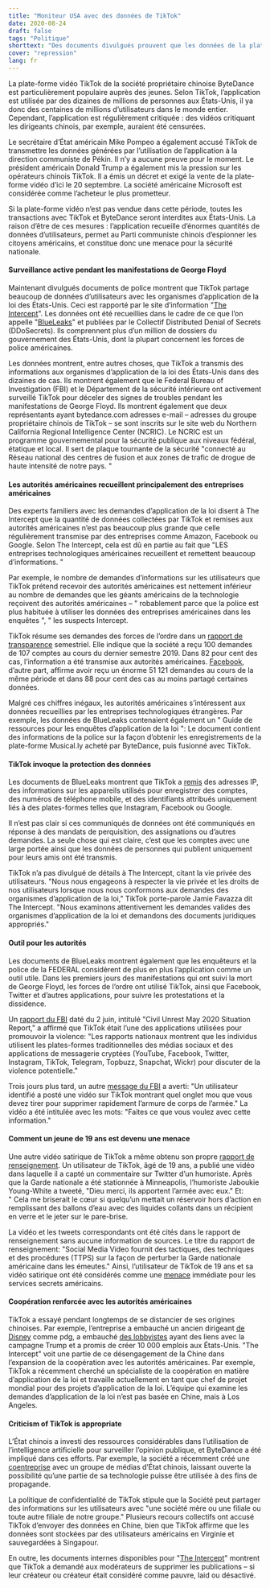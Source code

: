 ```yaml
---
title: "Moniteur USA avec des données de TikTok"
date: 2020-08-24
draft: false
tags: "Politique"
shorttext: "Des documents divulgués prouvent que les données de la plate-forme vidéo chinoise TikTok sont transmises aux autorités américaines."
cover: "repression"
lang: fr
---
```


La plate-forme vidéo TikTok de la société propriétaire chinoise ByteDance est particulièrement populaire auprès des jeunes. Selon TikTok, l’application est utilisée par des dizaines de millions de personnes aux États-Unis, il ya donc des centaines de millions d’utilisateurs dans le monde entier. Cependant, l’application est régulièrement critiquée : des vidéos critiquant les dirigeants chinois, par exemple, auraient été censurées.

Le secrétaire d’État américain Mike Pompeo a également accusé TikTok de transmettre les données générées par l’utilisation de l’application à la direction communiste de Pékin. Il n’y a aucune preuve pour le moment. Le président américain Donald Trump a également mis la pression sur les opérateurs chinois TikTok. Il a émis un décret et exigé la vente de la plate-forme vidéo d’ici le 20 septembre. La société américaine Microsoft est considérée comme l’acheteur le plus prometteur.

Si la plate-forme vidéo n’est pas vendue dans cette période, toutes les transactions avec TikTok et ByteDance seront interdites aux États-Unis. La raison d’être de ces mesures : l’application recueille d’énormes quantités de données d’utilisateurs, permet au Parti communiste chinois d’espionner les citoyens américains, et constitue donc une menace pour la sécurité nationale.

#### Surveillance active pendant les manifestations de George Floyd

Maintenant divulgués documents de police montrent que TikTok partage beaucoup de données d’utilisateurs avec les organismes d’application de la loi des États-Unis. Ceci est rapporté par le site d’information "[The Intercept](https://theintercept.com/2020/08/10/blueleaks-tiktok-law-enforcement-privacy/ "LEAKED DOCUMENTS REVEAL WHAT TIKTOK SHARES WITH AUTHORITIES — IN THE U.S.")". Les données ont été recueillies dans le cadre de ce que l’on appelle "[BlueLeaks](https://theintercept.com/collections/blueleaks/ "BlueLeaks")" et publiées par le Collectif Distributed Denial of Secrets (DDoSecrets). Ils comprennent plus d’un million de dossiers du gouvernement des États-Unis, dont la plupart concernent les forces de police américaines.

Les données montrent, entre autres choses, que TikTok a transmis des informations aux organismes d’application de la loi des États-Unis dans des dizaines de cas. Ils montrent également que le Federal Bureau of Investigation (FBI) et le Département de la sécurité intérieure ont activement surveillé TikTok pour déceler des signes de troubles pendant les manifestations de George Floyd. Ils montrent également que deux représentants ayant bytedance.com adresses e-mail – adresses du groupe propriétaire chinois de TikTok – se sont inscrits sur le site web du Northern California Regional Intelligence Center (NCRIC). Le NCRIC est un programme gouvernemental pour la sécurité publique aux niveaux fédéral, étatique et local. Il sert de plaque tournante de la sécurité "connecté au Réseau national des centres de fusion et aux zones de trafic de drogue de haute intensité de notre pays. "

#### Les autorités américaines recueillent principalement des entreprises américaines

Des experts familiers avec les demandes d’application de la loi disent à The Intercept que la quantité de données collectées par TikTok et remises aux autorités américaines n’est pas beaucoup plus grande que celle régulièrement transmise par des entreprises comme Amazon, Facebook ou Google. Selon The Intercept, cela est dû en partie au fait que "LES entreprises technologiques américaines recueillent et remettent beaucoup d’informations. "

Par exemple, le nombre de demandes d’informations sur les utilisateurs que TikTok prétend recevoir des autorités américaines est nettement inférieur au nombre de demandes que les géants américains de la technologie reçoivent des autorités américaines – " robablement parce que la police est plus habituée à utiliser les données des entreprises américaines dans les enquêtes ", " les suspects Intercept.

TikTok résume ses demandes des forces de l’ordre dans un [rapport de transparence](https://www.tiktok.com/safety/resources/transparency-report?lang=en "TIKTOK TRANSPARENCY REPORT") semestriel. Elle indique que la société a reçu 100 demandes de 107 comptes au cours du dernier semestre 2019. Dans 82 pour cent des cas, l’information a été transmise aux autorités américaines. [Facebook](https://transparency.facebook.com/government-data-requests "Government Requests for User Data"), d’autre part, affirme avoir reçu un énorme 51 121 demandes au cours de la même période et dans 88 pour cent des cas au moins partagé certaines données.

Malgré ces chiffres inégaux, les autorités américaines s’intéressent aux données recueillies par les entreprises technologiques étrangères. Par exemple, les données de BlueLeaks contenaient également un " Guide de ressources pour les enquêtes d’application de la loi ": Le document contient des informations de la police sur la façon d’obtenir les enregistrements de la plate-forme Musical.ly acheté par ByteDance, puis fusionné avec TikTok.

#### TikTok invoque la protection des données

Les documents de BlueLeaks montrent que TikTok a [remis](https://www.businessinsider.com/tiktok-police-law-enforcement-requests-2020-7?r=US&IR=T "Leaked documents show what it looks like when TikTok hands over a user's data to police") des adresses IP, des informations sur les appareils utilisés pour enregistrer des comptes, des numéros de téléphone mobile, et des identifiants attribués uniquement liés à des plates-formes telles que Instagram, Facebook ou Google.

Il n’est pas clair si ces communiqués de données ont été communiqués en réponse à des mandats de perquisition, des assignations ou d’autres demandes. La seule chose qui est claire, c’est que les comptes avec une large portée ainsi que les données de personnes qui publient uniquement pour leurs amis ont été transmis.

TikTok n’a pas divulgué de détails à The Intercept, citant la vie privée des utilisateurs. "Nous nous engageons à respecter la vie privée et les droits de nos utilisateurs lorsque nous nous conformons aux demandes des organismes d’application de la loi," TikTok porte-parole Jamie Favazza dit The Intercept. "Nous examinons attentivement les demandes valides des organismes d’application de la loi et demandons des documents juridiques appropriés."

#### Outil pour les autorités

Les documents de BlueLeaks montrent également que les enquêteurs et la police de la FEDERAL considèrent de plus en plus l’application comme un outil utile. Dans les premiers jours des manifestations qui ont suivi la mort de George Floyd, les forces de l’ordre ont utilisé TikTok, ainsi que Facebook, Twitter et d’autres applications, pour suivre les protestations et la dissidence.

Un [rapport du FBI](https://www.documentcloud.org/documents/6981488-June-2-FBI-SITREP.html "Civil Unrest May 2020 Situation Report") daté du 2 juin, intitulé "Civil Unrest May 2020 Situation Report," a affirmé que TikTok était l’une des applications utilisées pour promouvoir la violence: "Les rapports nationaux montrent que les individus utilisent les plates-formes traditionnelles des médias sociaux et des applications de messagerie cryptées (YouTube, Facebook, Twitter, Instagram, TikTok, Telegram, Topbuzz, Snapchat, Wickr) pour discuter de la violence potentielle."

Trois jours plus tard, un autre [message du FBI](https://www.documentcloud.org/documents/7032551-SITREP-5-JUN-1200-FINAL-OPE.html "Preventing Violence and Criminal Activity in Protection of Lawful Protest") a averti: "Un utilisateur identifié a posté une vidéo sur TikTok montrant quel onglet mou que vous devez tirer pour supprimer rapidement l’armure de corps de l’armée." La vidéo a été intitulée avec les mots: "Faites ce que vous voulez avec cette information."

#### Comment un jeune de 19 ans est devenu une menace

Une autre vidéo satirique de TikTok a même obtenu son propre [rapport de renseignement](https://www.documentcloud.org/documents/7032553-U-FOUO-Social-Media-User-Provides-TTPs-to.html "Homeland Report"). Un utilisateur de TikTok, âgé de 19 ans, a publié une vidéo dans laquelle il a capté un commentaire sur Twitter d’un humoriste. Après que la Garde nationale a été stationnée à Minneapolis, l’humoriste Jaboukie Young-White a tweeté, "Dieu merci, ils apportent l’armée avec eux." Et: " Cela me briserait le cœur si quelqu’un mettait un réservoir hors d’action en remplissant des ballons d’eau avec des liquides collants dans un récipient en verre et le jeter sur le pare-brise.

La vidéo et les tweets correspondants ont été cités dans le rapport de renseignement sans aucune information de sources. Le titre du rapport de renseignement: "Social Media Video fournit des tactiques, des techniques et des procédures (TTPS) sur la façon de perturber la Garde nationale américaine dans les émeutes." Ainsi, l’utilisateur de TikTok de 19 ans et sa vidéo satirique ont été considérés comme une [menace](https://mainernews.com/maine-spy-agency-pushed-absurd-claim-that-tiktok-teen-trained-terrorists/ "Maine Spy Agency Pushed Absurd Claim That TikTok Teen Trained Terrorists") immédiate pour les services secrets américains.

#### Coopération renforcée avec les autorités américaines

TikTok a essayé pendant longtemps de se distancier de ses origines chinoises. Par exemple, l’entreprise a embauché un ancien dirigeant [de Disney](https://www.bbc.com/news/technology-52717333#:~:text=Disney's%20head%20of%20streaming%20Kevin,the%20platform's%20Chinese%20parent%20company. "Disney's head of streaming to become CEO of TikTok") comme pdg, a embauché [des lobbyistes](https://www.opensecrets.org/news/2020/07/tiktok-deploys-lobbyists/ "TikTok deploys lobbyists tied to Trump, top Democrats as US considers ban") ayant des liens avec la campagne Trump et a promis de créer 10 000 emplois aux États-Unis. "The Intercept" voit une partie de ce désengagement de la Chine dans l’expansion de la coopération avec les autorités américaines. Par exemple, TikTok a récemment cherché un spécialiste de la coopération en matière d’application de la loi et travaille actuellement en tant que chef de projet mondial pour des projets d’application de la loi. L’équipe qui examine les demandes d’application de la loi n’est pas basée en Chine, mais à Los Angeles.

#### Criticism of TikTok is appropriate

L’État chinois a investi des ressources considérables dans l’utilisation de l’intelligence artificielle pour surveiller l’opinion publique, et ByteDance a été impliqué dans ces efforts. Par exemple, la société a récemment créé une [coentreprise](https://www.reuters.com/article/us-bytedance-filing/bytedance-unit-establishes-venture-with-chinese-state-media-firm-idUSKBN1YI099 "ByteDance unit establishes venture with Chinese state media firm") avec un groupe de médias d’État chinois, laissant ouverte la possibilité qu’une partie de sa technologie puisse être utilisée à des fins de propagande.

La politique de confidentialité de TikTok stipule que la Société peut partager des informations sur les utilisateurs avec "une société mère ou une filiale ou toute autre filiale de notre groupe." Plusieurs recours collectifs ont accusé TikTok d’envoyer des données en Chine, bien que TikTok affirme que les données sont stockées par des utilisateurs américains en Virginie et sauvegardées à Singapour.

En outre, les documents internes disponibles pour "[The Intercept](https://theintercept.com/2020/03/16/tiktok-app-moderators-users-discrimination/ "INVISIBLE CENSORSHIP")" montrent que TikTok a demandé aux modérateurs de supprimer les publications – si leur créateur ou créateur était considéré comme pauvre, laid ou désactivé.
